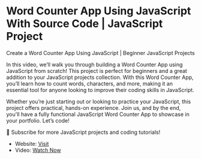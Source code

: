 # Word Counter App Using JavaScript With Source Code | JavaScript Project

Create a Word Counter App Using JavaScript | Beginner JavaScript Projects

In this video, we’ll walk you through building a Word Counter App using JavaScript from scratch! This project is perfect for beginners and a great addition to your JavaScript projects collection. With this Word Counter App, you’ll learn how to count words, characters, and more, making it an essential tool for anyone looking to improve their coding skills in JavaScript.

Whether you’re just starting out or looking to practice your JavaScript, this project offers practical, hands-on experience. Join us, and by the end, you'll have a fully functional JavaScript Word Counter App to showcase in your portfolio. Let’s code!

🔔 Subscribe for more JavaScript projects and coding tutorials!

- Website: [Visit](https://developergoswami.com)
- Video: [Watch Now](https://youtu.be/6mcJ4De-ERs)

 
